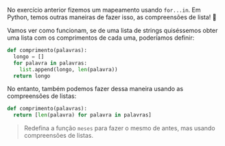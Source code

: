 No exercício anterior fizemos um mapeamento usando `for...in`. Em Python, temos outras maneiras de fazer isso, as compreensões de lista! :star_struck:

Vamos ver como funcionam, se de uma lista de strings quiséssemos obter uma lista com os comprimentos de cada uma, poderíamos definir:


``` python
def comprimento(palavras):
  longo = []
  for palavra in palavras:
    list.append(longo, len(palavra))
  return longo
```

No entanto, também podemos fazer dessa maneira usando as compreensões de listas:

``` python
def comprimento(palavras):
  return [len(palavra) for palavra in palavras]
```

> Redefina a função `meses` para fazer o mesmo de antes, mas usando compreensões de listas.
